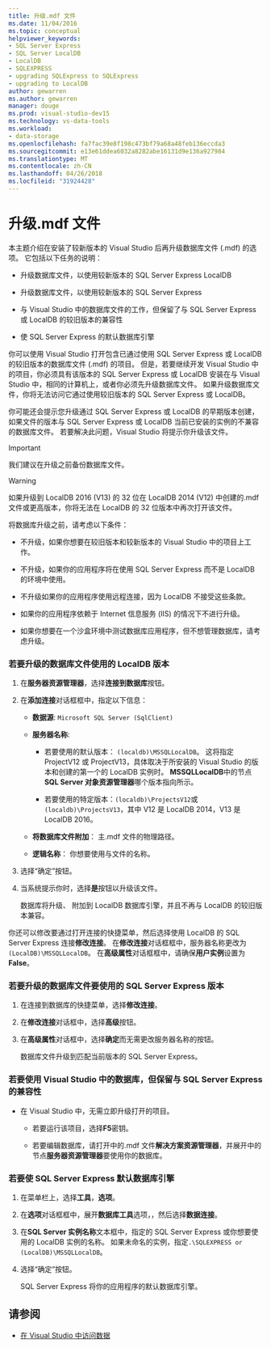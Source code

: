 ```yaml
---
title: 升级.mdf 文件
ms.date: 11/04/2016
ms.topic: conceptual
helpviewer_keywords:
- SQL Server Express
- SQL Server LocalDB
- LocalDB
- SQLEXPRESS
- upgrading SQLExpress to SQLExpress
- upgrading to LocalDB
author: gewarren
ms.author: gewarren
manager: douge
ms.prod: visual-studio-dev15
ms.technology: vs-data-tools
ms.workload:
- data-storage
ms.openlocfilehash: fa7fac39e8f198c473bf79a68a48feb136eccda3
ms.sourcegitcommit: e13e61ddea6032a8282abe16131d9e136a927984
ms.translationtype: MT
ms.contentlocale: zh-CN
ms.lasthandoff: 04/26/2018
ms.locfileid: "31924428"
---
```

# <a name="upgrade-mdf-files"></a>升级.mdf 文件

本主题介绍在安装了较新版本的 Visual Studio 后再升级数据库文件 (.mdf) 的选项。 它包括以下任务的说明：

- 升级数据库文件，以使用较新版本的 SQL Server Express LocalDB

- 升级数据库文件，以使用较新版本的 SQL Server Express

- 与 Visual Studio 中的数据库文件的工作，但保留了与 SQL Server Express 或 LocalDB 的较旧版本的兼容性

- 使 SQL Server Express 的默认数据库引擎

你可以使用 Visual Studio 打开包含已通过使用 SQL Server Express 或 LocalDB 的较旧版本的数据库文件 (.mdf) 的项目。 但是，若要继续开发 Visual Studio 中的项目，你必须具有该版本的 SQL Server Express 或 LocalDB 安装在与 Visual Studio 中，相同的计算机上，或者你必须先升级数据库文件。 如果升级数据库文件，你将无法访问它通过使用较旧版本的 SQL Server Express 或 LocalDB。

你可能还会提示您升级通过 SQL Server Express 或 LocalDB 的早期版本创建，如果文件的版本与 SQL Server Express 或 LocalDB 当前已安装的实例的不兼容的数据库文件。 若要解决此问题，Visual Studio 将提示你升级该文件。

> [!IMPORTANT]
> 我们建议在升级之前备份数据库文件。

> [!WARNING]
> 如果升级到 LocalDB 2016 (V13) 的 32 位在 LocalDB 2014 (V12) 中创建的.mdf 文件或更高版本，你将无法在 LocalDB 的 32 位版本中再次打开该文件。

将数据库升级之前，请考虑以下条件：

-   不升级，如果你想要在较旧版本和较新版本的 Visual Studio 中的项目上工作。

-   不升级，如果你的应用程序将在使用 SQL Server Express 而不是 LocalDB 的环境中使用。

-   不升级如果你的应用程序使用远程连接，因为 LocalDB 不接受这些条款。

-   如果你的应用程序依赖于 Internet 信息服务 (IIS) 的情况下不进行升级。

-   如果你想要在一个沙盒环境中测试数据库应用程序，但不想管理数据库，请考虑升级。

### <a name="to-upgrade-a-database-file-to-use-the-localdb-version"></a>若要升级的数据库文件使用的 LocalDB 版本

1.  在**服务器资源管理器**，选择**连接到数据库**按钮。

2.  在**添加连接**对话框框中，指定以下信息：

    -   **数据源**: `Microsoft SQL Server (SqlClient)`

    -   **服务器名称**:

        -   若要使用的默认版本： `(localdb)\MSSQLLocalDB`。  这将指定 ProjectV12 或 ProjectV13，具体取决于所安装的 Visual Studio 的版本和创建的第一个的 LocalDB 实例时。 **MSSQLLocalDB**中的节点**SQL Server 对象资源管理器**哪个版本指向所示。

        -   若要使用的特定版本：`(localdb)\ProjectsV12`或`(localdb)\ProjectsV13`，其中 V12 是 LocalDB 2014，V13 是 LocalDB 2016。

    -   **将数据库文件附加**： 主.mdf 文件的物理路径。

    -   **逻辑名称**： 你想要使用与文件的名称。

3.  选择“确定”按钮。

4.  当系统提示你时，选择**是**按钮以升级该文件。

    数据库将升级、 附加到 LocalDB 数据库引擎，并且不再与 LocalDB 的较旧版本兼容。

你还可以修改要通过打开连接的快捷菜单，然后选择使用 LocalDB 的 SQL Server Express 连接**修改连接**。 在**修改连接**对话框框中，服务器名称更改为`(LocalDB)\MSSQLLocalDB`。 在**高级属性**对话框框中，请确保**用户实例**设置为**False**。

### <a name="to-upgrade-a-database-file-to-use-the-sql-server-express-version"></a>若要升级的数据库文件要使用的 SQL Server Express 版本

1.  在连接到数据库的快捷菜单，选择**修改连接**。

2.  在**修改连接**对话框中，选择**高级**按钮。

3.  在**高级属性**对话框中，选择**确定**而无需更改服务器名称的按钮。

    数据库文件升级到匹配当前版本的 SQL Server Express。

### <a name="to-work-with-the-database-in-visual-studio-but-retain-compatibility-with-sql-server-express"></a>若要使用 Visual Studio 中的数据库，但保留与 SQL Server Express 的兼容性

-   在 Visual Studio 中，无需立即升级打开的项目。

    -   若要运行该项目，选择**F5**密钥。

    -   若要编辑数据库，请打开中的.mdf 文件**解决方案资源管理器**，并展开中的节点**服务器资源管理器**要使用你的数据库。

### <a name="to-make-sql-server-express-the-default-database-engine"></a>若要使 SQL Server Express 默认数据库引擎

1.  在菜单栏上，选择**工具**，**选项**。

2.  在**选项**对话框框中，展开**数据库工具**选项，，然后选择**数据连接**。

3.  在**SQL Server 实例名称**文本框中，指定的 SQL Server Express 或你想要使用的 LocalDB 实例的名称。 如果未命名的实例，指定`.\SQLEXPRESS or (LocalDB)\MSSQLLocalDB`。

4.  选择“确定”按钮。

    SQL Server Express 将你的应用程序的默认数据库引擎。

## <a name="see-also"></a>请参阅

- [在 Visual Studio 中访问数据](accessing-data-in-visual-studio.md)